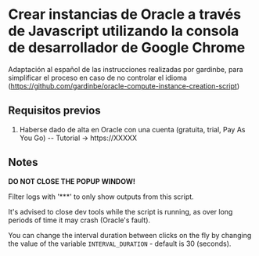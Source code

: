 # Crear instancias de Oracle a través de Javascript utilizando la consola de desarrollador de Google Chrome

Adaptación al español de las instrucciones realizadas por gardinbe, para simplificar el proceso en caso de no controlar el idioma (https://github.com/gardinbe/oracle-compute-instance-creation-script)

## Requisitos previos

1. Haberse dado de alta en Oracle con una cuenta (gratuita, trial, Pay As You Go) -- Tutorial -> https://XXXXX


## Notes
**DO NOT CLOSE THE POPUP WINDOW!**

Filter logs with '***' to only show outputs from this script.

It's advised to close dev tools while the script is running, as over long periods of time it may crash (Oracle's fault).

You can change the interval duration between clicks on the fly by changing the value of the variable `INTERVAL_DURATION` - default is 30 (seconds).
